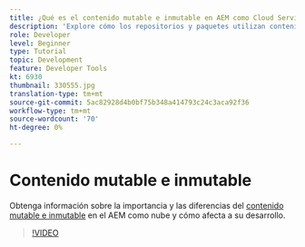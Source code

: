 ```yaml
---
title: ¿Qué es el contenido mutable e inmutable en AEM como Cloud Service?
description: 'Explore cómo los repositorios y paquetes utilizan contenido mutable e inmutable y por qué es importante en AEM como Cloud Service. '
role: Developer
level: Beginner
type: Tutorial
topic: Development
feature: Developer Tools
kt: 6930
thumbnail: 330555.jpg
translation-type: tm+mt
source-git-commit: 5ac82928d4b0bf75b348a414793c24c3aca92f36
workflow-type: tm+mt
source-wordcount: '70'
ht-degree: 0%

---
```



# Contenido mutable e inmutable

Obtenga información sobre la importancia y las diferencias del [contenido mutable e inmutable](https://experienceleague.adobe.com/docs/experience-manager-cloud-service/implementing/developing/aem-project-content-package-structure.html) en el AEM como nube y cómo afecta a su desarrollo.

>[!VIDEO](https://video.tv.adobe.com/v/330555/?quality=12&learn=on)
